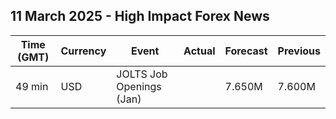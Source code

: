 ## 11 March 2025 - High Impact Forex News

| Time (GMT) | Currency | Event | Actual | Forecast | Previous |
|------|----------|-------|--------|----------|----------|
| 49 min | USD | JOLTS Job Openings (Jan) |  | 7.650M | 7.600M |
